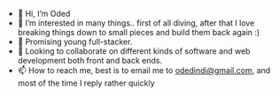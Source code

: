 - 👋 Hi, I’m Oded
- 👀 I’m interested in many things.. first of all diving, after that I love breaking things down to small pieces and build them back again :)
- 🌱 Promising young full-stacker.
- 💞️ Looking to collaborate on different kinds of software and web development both front and back ends.
- 📫 How to reach me, best is to email me to odedindi@gmail.com, and most of the time I reply rather quickly

<!---
odedindi/odedindi is a ✨ special ✨ repository because its `README.md` (this file) appears on your GitHub profile.
You can click the Preview link to take a look at your changes.
--->
